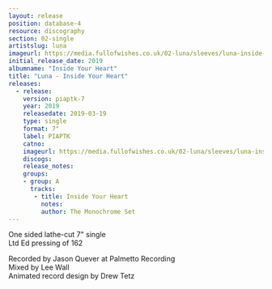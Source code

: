 ```yaml
---
layout: release
position: database-4
resource: discography
section: 02-single
artistslug: luna
imageurl: https://media.fullofwishes.co.uk/02-luna/sleeves/luna-inside-your-heart.jpg
initial_release_date: 2019
albumname: "Inside Your Heart"
title: "Luna - Inside Your Heart"
releases:
  - release:
    version: piaptk-7
    year: 2019
    releasedate: 2019-03-19
    type: single
    format: 7"
    label: PIAPTK
    catno: 
    imageurl: https://media.fullofwishes.co.uk/02-luna/sleeves/luna-inside-your-heart.jpg
    discogs:
    release_notes:
    groups:
    - group: A
      tracks:
       - title: Inside Your Heart
         notes:
         author: The Monochrome Set
---
```

One sided lathe-cut 7" single  
Ltd Ed pressing of 162  

Recorded by Jason Quever at Palmetto Recording  
Mixed by Lee Wall  
Animated record design by Drew Tetz  
